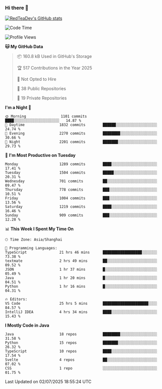 ### Hi there 👋

<!--
**RedTeaDev/RedTeaDev** is a ✨ _special_ ✨ repository because its `README.md` (this file) appears on your GitHub profile.

Here are some ideas to get you started:

- 🔭 I’m currently working on ...
- 🌱 I’m currently learning ...
- 👯 I’m looking to collaborate on ...
- 🤔 I’m looking for help with ...
- 💬 Ask me about ...
- 📫 How to reach me: ...
- 😄 Pronouns: ...
- ⚡ Fun fact: ...
-->

<!--
[![wakatime](https://wakatime.com/badge/user/6b101ed0-04c0-4490-9283-eb61f2efff96.svg)](https://wakatime.com/@6b101ed0-04c0-4490-9283-eb61f2efff96)
!-->

[![RedTeaDev's GitHub stats](https://github-readme-stats.vercel.app/api?username=RedTeaDev\&include_all_commits=true)](https://github.com/anuraghazra/github-readme-stats)
<!--
[![willianrod's wakatime stats](https://github-readme-stats.vercel.app/api/wakatime?username=RedTeaDev)](https://github.com/anuraghazra/github-readme-stats)
!-->
<!--START_SECTION:waka-->
![Code Time](http://img.shields.io/badge/Code%20Time-3%2C336%20hrs%2033%20mins-blue)

![Profile Views](http://img.shields.io/badge/Profile%20Views-0-blue)

**🐱 My GitHub Data** 

> 📦 160.8 kB Used in GitHub's Storage 
 > 
> 🏆 517 Contributions in the Year 2025
 > 
> 🚫 Not Opted to Hire
 > 
> 📜 38 Public Repositories 
 > 
> 🔑 19 Private Repositories 
 > 
**I'm a Night 🦉** 

```text
🌞 Morning                1101 commits        ████░░░░░░░░░░░░░░░░░░░░░   14.87 % 
🌆 Daytime                1832 commits        ██████░░░░░░░░░░░░░░░░░░░   24.74 % 
🌃 Evening                2270 commits        ████████░░░░░░░░░░░░░░░░░   30.66 % 
🌙 Night                  2201 commits        ███████░░░░░░░░░░░░░░░░░░   29.73 % 
```
📅 **I'm Most Productive on Tuesday** 

```text
Monday                   1289 commits        ████░░░░░░░░░░░░░░░░░░░░░   17.41 % 
Tuesday                  1504 commits        █████░░░░░░░░░░░░░░░░░░░░   20.31 % 
Wednesday                701 commits         ██░░░░░░░░░░░░░░░░░░░░░░░   09.47 % 
Thursday                 778 commits         ███░░░░░░░░░░░░░░░░░░░░░░   10.51 % 
Friday                   1004 commits        ███░░░░░░░░░░░░░░░░░░░░░░   13.56 % 
Saturday                 1219 commits        ████░░░░░░░░░░░░░░░░░░░░░   16.46 % 
Sunday                   909 commits         ███░░░░░░░░░░░░░░░░░░░░░░   12.28 % 
```


📊 **This Week I Spent My Time On** 

```text
🕑︎ Time Zone: Asia/Shanghai

💬 Programming Languages: 
TypeScript               21 hrs 46 mins      ██████████████████░░░░░░░   73.38 % 
textmate                 2 hrs 49 mins       ██░░░░░░░░░░░░░░░░░░░░░░░   09.52 % 
JSON                     1 hr 37 mins        █░░░░░░░░░░░░░░░░░░░░░░░░   05.49 % 
Java                     1 hr 20 mins        █░░░░░░░░░░░░░░░░░░░░░░░░   04.51 % 
Python                   1 hr 16 mins        █░░░░░░░░░░░░░░░░░░░░░░░░   04.31 % 

🔥 Editors: 
VS Code                  25 hrs 5 mins       █████████████████████░░░░   84.57 % 
IntelliJ IDEA            4 hrs 34 mins       ████░░░░░░░░░░░░░░░░░░░░░   15.43 % 
```

**I Mostly Code in Java** 

```text
Java                     18 repos            ████████░░░░░░░░░░░░░░░░░   31.58 % 
Python                   15 repos            ███████░░░░░░░░░░░░░░░░░░   26.32 % 
TypeScript               10 repos            ████░░░░░░░░░░░░░░░░░░░░░   17.54 % 
Svelte                   4 repos             ██░░░░░░░░░░░░░░░░░░░░░░░   07.02 % 
CSS                      1 repo              ░░░░░░░░░░░░░░░░░░░░░░░░░   01.75 % 
```




 Last Updated on 02/07/2025 18:55:24 UTC
<!--END_SECTION:waka-->


